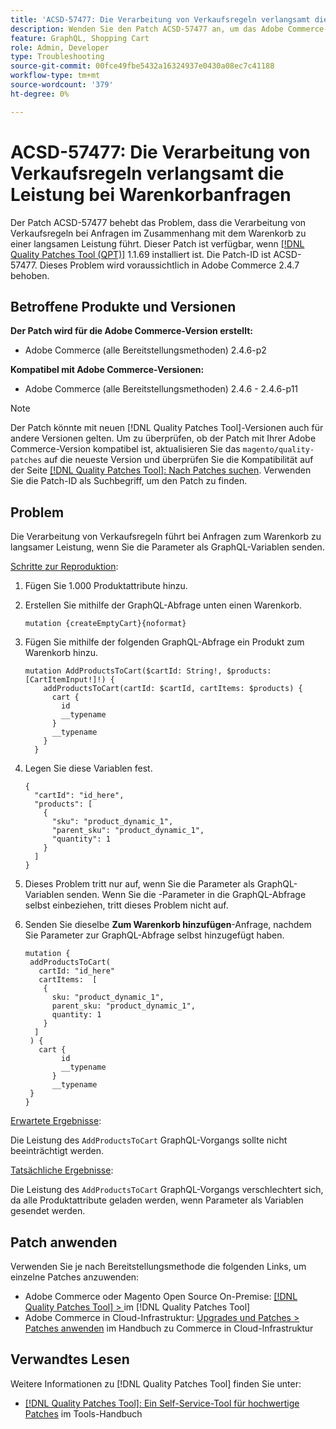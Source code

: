 ```yaml
---
title: 'ACSD-57477: Die Verarbeitung von Verkaufsregeln verlangsamt die Leistung bei Warenkorbanfragen'
description: Wenden Sie den Patch ACSD-57477 an, um das Adobe Commerce-Problem zu beheben, bei dem in einem Projekt mit vielen verfügbaren Produktattributen (z. B. 1000 Attribute), wenn der GraphQL-Vorgang „AddProductsToCart“ mit Variablen ausgeführt wird, Commerce versucht, alle diese Produktattribute zu laden, und Probleme mit der langsamen Leistung des GraphQL-Vorgangs „AddProductsToCart“ verursacht.
feature: GraphQL, Shopping Cart
role: Admin, Developer
type: Troubleshooting
source-git-commit: 00fce49fbe5432a16324937e0430a08ec7c41188
workflow-type: tm+mt
source-wordcount: '379'
ht-degree: 0%

---
```



# ACSD-57477: Die Verarbeitung von Verkaufsregeln verlangsamt die Leistung bei Warenkorbanfragen

Der Patch ACSD-57477 behebt das Problem, dass die Verarbeitung von Verkaufsregeln bei Anfragen im Zusammenhang mit dem Warenkorb zu einer langsamen Leistung führt. Dieser Patch ist verfügbar, wenn [[!DNL Quality Patches Tool (QPT)]](/help/tools/quality-patches-tool/quality-patches-tool-to-self-serve-quality-patches.md) 1.1.69 installiert ist. Die Patch-ID ist ACSD-57477. Dieses Problem wird voraussichtlich in Adobe Commerce 2.4.7 behoben.

## Betroffene Produkte und Versionen

**Der Patch wird für die Adobe Commerce-Version erstellt:**

* Adobe Commerce (alle Bereitstellungsmethoden) 2.4.6-p2

**Kompatibel mit Adobe Commerce-Versionen:**

* Adobe Commerce (alle Bereitstellungsmethoden) 2.4.6 - 2.4.6-p11

>[!NOTE]
>
>Der Patch könnte mit neuen [!DNL Quality Patches Tool]-Versionen auch für andere Versionen gelten. Um zu überprüfen, ob der Patch mit Ihrer Adobe Commerce-Version kompatibel ist, aktualisieren Sie das `magento/quality-patches` auf die neueste Version und überprüfen Sie die Kompatibilität auf der Seite [[!DNL Quality Patches Tool]: Nach Patches suchen](https://experienceleague.adobe.com/tools/commerce-quality-patches/index.html). Verwenden Sie die Patch-ID als Suchbegriff, um den Patch zu finden.

## Problem

Die Verarbeitung von Verkaufsregeln führt bei Anfragen zum Warenkorb zu langsamer Leistung, wenn Sie die Parameter als GraphQL-Variablen senden.

<u>Schritte zur Reproduktion</u>:

1. Fügen Sie 1.000 Produktattribute hinzu.
1. Erstellen Sie mithilfe der GraphQL-Abfrage unten einen Warenkorb.

   ```
   mutation {createEmptyCart}{noformat}
   ```

1. Fügen Sie mithilfe der folgenden GraphQL-Abfrage ein Produkt zum Warenkorb hinzu.

   ```
   mutation AddProductsToCart($cartId: String!, $products: [CartItemInput!]!) {
       addProductsToCart(cartId: $cartId, cartItems: $products) {
         cart {
           id
           __typename
         }
         __typename
       }
     }
   ```

1. Legen Sie diese Variablen fest.

   ```
   {
     "cartId": "id_here",
     "products": [
       {
         "sku": "product_dynamic_1",
         "parent_sku": "product_dynamic_1",
         "quantity": 1
       }
     ]
   }
   ```

1. Dieses Problem tritt nur auf, wenn Sie die Parameter als GraphQL-Variablen senden. Wenn Sie die -Parameter in die GraphQL-Abfrage selbst einbeziehen, tritt dieses Problem nicht auf.
1. Senden Sie dieselbe **Zum Warenkorb hinzufügen**-Anfrage, nachdem Sie Parameter zur GraphQL-Abfrage selbst hinzugefügt haben.

   ```
   mutation {
    addProductsToCart(
      cartId: "id_here"
      cartItems:  [
       {
         sku: "product_dynamic_1",
         parent_sku: "product_dynamic_1",
         quantity: 1
       }
     ]
    ) {
      cart {
           id
           __typename
         }
         __typename
    }
   }
   ```

<u>Erwartete Ergebnisse</u>:

Die Leistung des `AddProductsToCart` GraphQL-Vorgangs sollte nicht beeinträchtigt werden.

<u>Tatsächliche Ergebnisse</u>:

Die Leistung des `AddProductsToCart` GraphQL-Vorgangs verschlechtert sich, da alle Produktattribute geladen werden, wenn Parameter als Variablen gesendet werden.

## Patch anwenden

Verwenden Sie je nach Bereitstellungsmethode die folgenden Links, um einzelne Patches anzuwenden:

* Adobe Commerce oder Magento Open Source On-Premise: [[!DNL Quality Patches Tool] > ](/help/tools/quality-patches-tool/usage.md) im [!DNL Quality Patches Tool]
* Adobe Commerce in Cloud-Infrastruktur: [Upgrades und Patches > Patches anwenden](https://experienceleague.adobe.com/docs/commerce-cloud-service/user-guide/develop/upgrade/apply-patches.html) im Handbuch zu Commerce in Cloud-Infrastruktur

## Verwandtes Lesen

Weitere Informationen zu [!DNL Quality Patches Tool] finden Sie unter:

* [[!DNL Quality Patches Tool]: Ein Self-Service-Tool für hochwertige Patches](/help/tools/quality-patches-tool/quality-patches-tool-to-self-serve-quality-patches.md) im Tools-Handbuch
